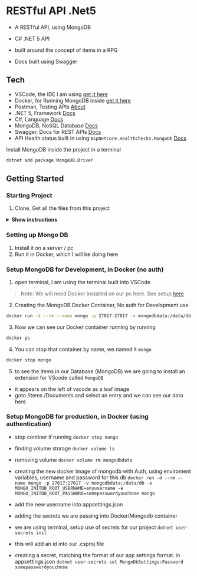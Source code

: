 # RESTful API .Net5

- A RESTful API, using MongoDB
- C# .NET 5 API

- built around the concept of items in a RPG
- Docs built using Swagger

## Tech

- VSCode, the IDE I am using [get it here](https://code.visualstudio.com/)
- Docker, for Running MongoDB inside [get it here](https://docs.docker.com/get-docker/)
- Postman, Testing APIs [About](https://www.postman.com/home)
- .NET 5, Framework [Docs](https://docs.microsoft.com/en-us/dotnet/core/whats-new/dotnet-5)
- C#, Language [Docs](https://docs.microsoft.com/en-us/dotnet/csharp/)
- MongoDB, NoSQL Database [Docs](https://docs.mongodb.com/manual/)
- Swagger, Docs for REST APIs [Docs](https://swagger.io/tools/swagger-ui/)
- API Health status built in using `AspNetCore.HealthChecks.MongoDb` [Docs]()

Install MongoDB inside the project in a terminal
```bash
dotnet add package MongoDB.Driver
```

## Getting Started

### Starting Project

1. Clone, Get all the files from this project

<details><summary><b>Show instructions</b></summary>

1. Run in the terminal of your choice:

    ```bash
    git clone https://github.com/Coryf65/Catalog.git
    ```

> Easy way: run inside VSCode Terminal open the termial using `control + ~`

2. 

</details>

### Setting up Mongo DB 

1. Install it on a server / pc
2. Run it in Docker, which I will be doing here

### Setup MongoDB for Development, in Docker (no auth)

1. open terminal, I am using the terminal built into VSCode

> Note: We will need Docker installed on our pc here. See setup [here](https://docs.docker.com/get-docker/)

2. Creating the MongoDB Docker Container, No auth for Development use
```bash
docker run -d --rm --name mongo -p 27017:27017 -v mongodbdata:/data/db mongo
```

3. Now we can see our Docker container running by running 
```bash
docker ps
```

4. You can stop that container by name, we named it `mongo`

```bash
docker stop mongo
```

5. to see the items in our Database (MongoDB) we are going to install an extension for VScode called `MongoDB`

- it appears on the left of vscode as a leaf image
- goto /items /Documents and select an entry and we can see our data here

### Setup MongoDB for production, in Docker (using authentication)

- stop continer if running
`docker stop mongo`

- finding volume storage
`docker volume ls`

- removing volume
`docker volume rm mongodbdata`

- creating the new docker image of mongodb with Auth, using enviroment variables, username and password for this db
`docker run -d --rm --name mongo -p 27017:27017 -v mongodbdata:/data/db -e MONGO_INITDB_ROOT_USERNAME=anyusername -e MONGO_INITDB_ROOT_PASSWORD=somepasswordyouchose mongo`

- add the new username into appsettings.json

- adding the secrets we are passing into Docker/Mongodb container

- we are using terminal, setup use of secrets for our project
`dotnet user-secrets init`

- this will add an id into our .csproj file

- creating a secret, matching the format of our app settings format. in appsettings.json
`dotnet user-secrets set MongoDbSettings:Password somepasswordyouchose`